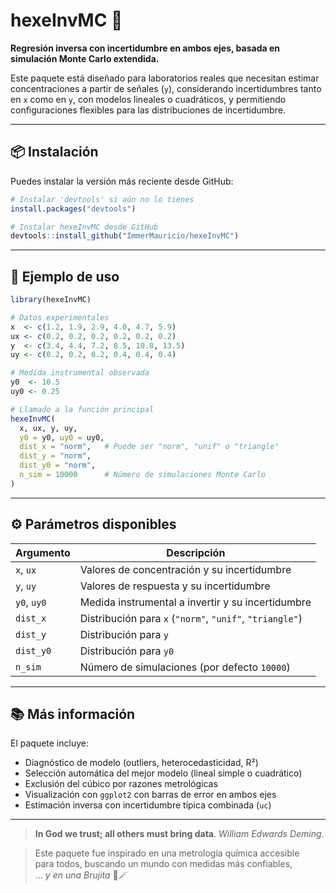 
# hexeInvMC 🧪

**Regresión inversa con incertidumbre en ambos ejes, basada en
simulación Monte Carlo extendida.**

Este paquete está diseñado para laboratorios reales que necesitan
estimar concentraciones a partir de señales (`y`), considerando
incertidumbres tanto en `x` como en `y`, con modelos lineales o
cuadráticos, y permitiendo configuraciones flexibles para las
distribuciones de incertidumbre.

------------------------------------------------------------------------

## 📦 Instalación

Puedes instalar la versión más reciente desde GitHub:

``` r
# Instalar 'devtools' si aún no lo tienes
install.packages("devtools")

# Instalar hexeInvMC desde GitHub
devtools::install_github("ImmerMauricio/hexeInvMC")
```

------------------------------------------------------------------------

## 🧪 Ejemplo de uso

``` r
library(hexeInvMC)

# Datos experimentales
x  <- c(1.2, 1.9, 2.9, 4.0, 4.7, 5.9)
ux <- c(0.2, 0.2, 0.2, 0.2, 0.2, 0.2)
y  <- c(3.4, 4.4, 7.2, 8.5, 10.8, 13.5)
uy <- c(0.2, 0.2, 0.2, 0.4, 0.4, 0.4)

# Medida instrumental observada
y0  <- 10.5
uy0 <- 0.25

# Llamado a la función principal
hexeInvMC(
  x, ux, y, uy,
  y0 = y0, uy0 = uy0,
  dist_x = "norm",   # Puede ser "norm", "unif" o "triangle"
  dist_y = "norm",
  dist_y0 = "norm",
  n_sim = 10000      # Número de simulaciones Monte Carlo
)
```

------------------------------------------------------------------------

## ⚙️ Parámetros disponibles

| Argumento   | Descripción                                              |
|-------------|----------------------------------------------------------|
| `x`, `ux`   | Valores de concentración y su incertidumbre              |
| `y`, `uy`   | Valores de respuesta y su incertidumbre                  |
| `y0`, `uy0` | Medida instrumental a invertir y su incertidumbre        |
| `dist_x`    | Distribución para `x` (`"norm"`, `"unif"`, `"triangle"`) |
| `dist_y`    | Distribución para `y`                                    |
| `dist_y0`   | Distribución para `y0`                                   |
| `n_sim`     | Número de simulaciones (por defecto `10000`)             |

------------------------------------------------------------------------

## 📚 Más información

El paquete incluye:

- Diagnóstico de modelo (outliers, heterocedasticidad, R²)
- Selección automática del mejor modelo (lineal simple o cuadrático)
- Exclusión del cúbico por razones metrológicas
- Visualización con `ggplot2` con barras de error en ambos ejes
- Estimación inversa con incertidumbre típica combinada (`uc`)

------------------------------------------------------------------------

> **In God we trust; all others must bring data**. *William Edwards
> Deming*.

> Este paquete fue inspirado en una metrología química accesible  
> para todos, buscando un mundo con medidas más confiables,  
> … *y en una Brujita* 🧚🪄
